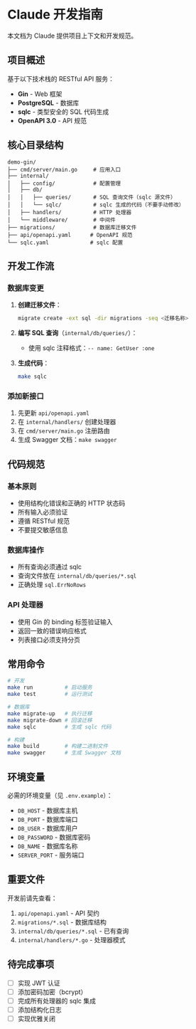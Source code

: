 # Claude 开发指南

本文档为 Claude 提供项目上下文和开发规范。

## 项目概述

基于以下技术栈的 RESTful API 服务：
- **Gin** - Web 框架
- **PostgreSQL** - 数据库
- **sqlc** - 类型安全的 SQL 代码生成
- **OpenAPI 3.0** - API 规范

## 核心目录结构

```
demo-gin/
├── cmd/server/main.go     # 应用入口
├── internal/
│   ├── config/            # 配置管理
│   ├── db/
│   │   ├── queries/       # SQL 查询文件（sqlc 源文件）
│   │   └── sqlc/          # sqlc 生成的代码（不要手动修改）
│   ├── handlers/          # HTTP 处理器
│   └── middleware/        # 中间件
├── migrations/            # 数据库迁移文件
├── api/openapi.yaml      # OpenAPI 规范
└── sqlc.yaml             # sqlc 配置
```

## 开发工作流

### 数据库变更

1. **创建迁移文件**：
   ```bash
   migrate create -ext sql -dir migrations -seq <迁移名称>
   ```

2. **编写 SQL 查询**（`internal/db/queries/`）：
   - 使用 sqlc 注释格式：`-- name: GetUser :one`

3. **生成代码**：
   ```bash
   make sqlc
   ```

### 添加新接口

1. 先更新 `api/openapi.yaml`
2. 在 `internal/handlers/` 创建处理器
3. 在 `cmd/server/main.go` 注册路由
4. 生成 Swagger 文档：`make swagger`

## 代码规范

### 基本原则
- 使用结构化错误和正确的 HTTP 状态码
- 所有输入必须验证
- 遵循 RESTful 规范
- 不要提交敏感信息

### 数据库操作
- 所有查询必须通过 sqlc
- 查询文件放在 `internal/db/queries/*.sql`
- 正确处理 `sql.ErrNoRows`

### API 处理器
- 使用 Gin 的 binding 标签验证输入
- 返回一致的错误响应格式
- 列表接口必须支持分页

## 常用命令

```bash
# 开发
make run          # 启动服务
make test         # 运行测试

# 数据库
make migrate-up   # 执行迁移
make migrate-down # 回滚迁移
make sqlc         # 生成 sqlc 代码

# 构建
make build        # 构建二进制文件
make swagger      # 生成 Swagger 文档
```

## 环境变量

必需的环境变量（见 `.env.example`）：
- `DB_HOST` - 数据库主机
- `DB_PORT` - 数据库端口
- `DB_USER` - 数据库用户
- `DB_PASSWORD` - 数据库密码
- `DB_NAME` - 数据库名称
- `SERVER_PORT` - 服务端口

## 重要文件

开发前请先查看：
1. `api/openapi.yaml` - API 契约
2. `migrations/*.sql` - 数据库结构
3. `internal/db/queries/*.sql` - 已有查询
4. `internal/handlers/*.go` - 处理器模式

## 待完成事项

- [ ] 实现 JWT 认证
- [ ] 添加密码加密（bcrypt）
- [ ] 完成所有处理器的 sqlc 集成
- [ ] 添加结构化日志
- [ ] 实现优雅关闭
